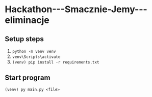 # Hackathon---Smacznie-Jemy---eliminacje

## Setup steps
1. `python -m venv venv`
1. `venv\Scripts\activate`
1. `(venv) pip install -r requirements.txt`

## Start program 
`(venv) py main.py <file>`
